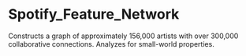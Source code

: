 # Spotify_Feature_Network
Constructs a graph of approximately 156,000 artists with over 300,000 collaborative connections. Analyzes for small-world properties.
